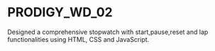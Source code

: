 # PRODIGY_WD_02
Designed a comprehensive stopwatch with start,pause,reset and lap functionalities using HTML, CSS and JavaScript.
